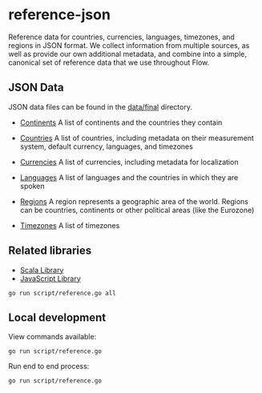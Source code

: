# reference-json

Reference data for countries, currencies, languages, timezones, and
regions in JSON format. We collect information from multiple sources,
as well as provide our own additional metadata, and combine into a
simple, canonical set of reference data that we use throughout Flow.

## JSON Data

JSON data files can be found in the
[data/final](/flowcommerce/json-reference/tree/master/data/final)
directory.

  - [Continents](/flowcommerce/json-reference/blob/initial_scripts/data/final/continents.json)
    A list of continents and the countries they contain

  - [Countries](/flowcommerce/json-reference/blob/initial_scripts/data/final/countries.json)
    A list of countries, including metadata on their measurement
    system, default currency, languages, and timezones

  - [Currencies](/flowcommerce/json-reference/blob/initial_scripts/data/final/currencies.json)
    A list of currencies, including metadata for localization

  - [Languages](/flowcommerce/json-reference/blob/initial_scripts/data/final/languages.json)
    A list of languages and the countries in which they are spoken

  - [Regions](/flowcommerce/json-reference/blob/initial_scripts/data/final/regions.json)
    A region represents a geographic area of the world. Regions can be countries, continents or other political areas (like the Eurozone)

  - [Timezones](/flowcommerce/json-reference/blob/initial_scripts/data/final/timezones.json)
    A list of timezones

## Related libraries

  - [Scala Library](/flowcommerce/lib-reference-scala)
  - [JavaScript Library](/flowcommerce/lib-reference-javascript)

  `go run script/reference.go all`

## Local development

View commands available:

  `go run script/reference.go`

Run end to end process:

  `go run script/reference.go`
